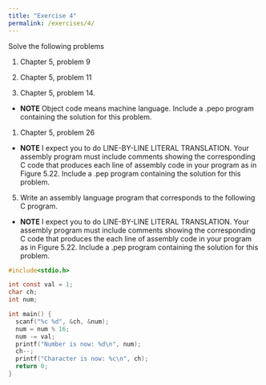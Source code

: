 ```yaml
---
title: "Exercise 4"
permalink: /exercises/4/
---
```


Solve the following problems

1. Chapter 5, problem 9

1. Chapter 5, problem 11

1. Chapter 5, problem 14.
  * **NOTE** Object code means machine language. Include a .pepo program
    containing the solution for this problem.

1. Chapter 5, problem 26
  * **NOTE** I expect you to do LINE-BY-LINE LITERAL TRANSLATION. Your assembly
    program must include comments showing the corresponding C code that produces
    each line of assembly code in your program as in Figure 5.22. Include a .pep
    program containing the solution for this problem.

5. Write an assembly language program that corresponds to the following C
   program.
  * **NOTE** I expect you to do LINE-BY-LINE LITERAL TRANSLATION. Your assembly
    program must include comments showing the corresponding C code that produces
    the each line of assembly code in your program as in Figure 5.22. Include a
    .pep program containing the solution for this problem.

``` c
#include<stdio.h>

int const val = 1;
char ch;
int num;

int main() {
  scanf("%c %d", &ch, &num);
  num = num % 16;
  num -= val;
  printf("Number is now: %d\n", num);
  ch--;
  printf("Character is now: %c\n", ch);
  return 0;
}
```

